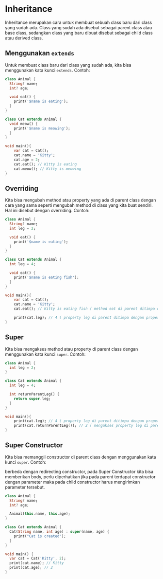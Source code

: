 # Inheritance

Inheritance merupakan cara untuk membuat sebuah class baru dari class yang sudah ada. Class yang sudah ada disebut sebagai parent class atau base class, sedangkan class yang baru dibuat disebut sebagai child class atau derived class.

## Menggunakan `extends`

Untuk membuat class baru dari class yang sudah ada, kita bisa menggunakan kata kunci `extends`. Contoh:

```dart
class Animal {
  String? name;
  int? age;

  void eat() {
    print('$name is eating');
  }
}

class Cat extends Animal {
  void meow() {
    print('$name is meowing');
  }
}

void main(){
    var cat = Cat();
    cat.name = 'Kitty';
    cat.age = 2;
    cat.eat(); // Kitty is eating
    cat.meow(); // Kitty is meowing
}
```

## Overriding

Kita bisa mengubah method atau property yang ada di parent class dengan cara yang sama seperti mengubah method di class yang kita buat sendiri. Hal ini disebut dengan overriding. Contoh:

```dart
class Animal {
  String? name;
  int leg = 2;

  void eat() {
    print('$name is eating');
  }
}

class Cat extends Animal {
  int leg = 4;

  void eat() {
    print('$name is eating fish');
  }
}

void main(){
    var cat = Cat();
    cat.name = 'Kitty';
    cat.eat(); // Kitty is eating fish ( method eat di parent ditimpa dengan method eat di child )

    print(cat.leg); // 4 ( property leg di parent ditimpa dengan property leg di child )
}
```

## Super

Kita bisa mengakses method atau property di parent class dengan menggunakan kata kunci `super`. Contoh:

```dart
class Animal {
  int leg = 2;
}

class Cat extends Animal {
  int leg = 4;

  int returnParentLeg() {
    return super.leg;
  }
}

void main(){
    print(cat.leg); // 4 ( property leg di parent ditimpa dengan property leg di child )
    print(cat.returnParentLeg()); // 2 ( mengakses property leg di parent )
}
```

## Super Constructor

Kita bisa memanggil constructor di parent class dengan menggunakan kata kunci `super`. Contoh:

berbeda dengan redirecting constructor, pada Super Constructor kita bisa memberikan body, perlu diperhatikan jika pada parent terdapat constructor dengan parameter maka pada child constructor harus mengirimkan parameter tersebut.

```dart
class Animal {
  String? name;
  int? age;

  Animal(this.name, this.age);
}

class Cat extends Animal {
  Cat(String name, int age) : super(name, age) {
    print("Cat is created");
  }
}

void main() {
  var cat = Cat('Kitty', 2);
  print(cat.name); // Kitty
  print(cat.age); // 2
}

```
